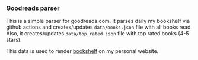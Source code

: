 ### Goodreads parser

This is a simple parser for goodreads.com.
It parses daily my bookshelf via github actions and creates/updates `data/books.json` file with all books read.
Also, it creates/updates `data/top_rated.json` file with top rated books (4-5 stars).

This data is used to render [bookshelf](https://vadymklymenko.com/bookshelf/) on my personal website.
